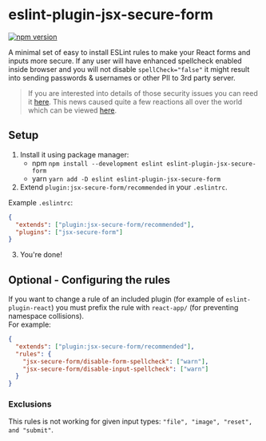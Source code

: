 # eslint-plugin-jsx-secure-form

[![npm version](https://badge.fury.io/js/eslint-plugin-jsx-secure-form.svg)](https://badge.fury.io/js/eslint-plugin-jsx-secure-form)

A minimal set of easy to install ESLint rules to make your React forms and inputs more secure. If any user will have enhanced spellcheck enabled inside browser and you will not disable `spellCheck="false"` it might result into sending passwords & usernames or other PII to 3rd party server.

> If you are interested into details of those security issues you can reed it [here](https://www.bleepingcomputer.com/news/security/google-microsoft-can-get-your-passwords-via-web-browsers-spellcheck/).
> This news caused quite a few reactions all over the world which can be viewed [here](https://blog.lastpass.com/2022/09/best-practices-security-of-your-browser-settings/).

## Setup

1. Install it using package manager:
   - npm `npm install --development eslint eslint-plugin-jsx-secure-form`
   - yarn `yarn add -D eslint eslint-plugin-jsx-secure-form`
2. Extend `plugin:jsx-secure-form/recommended` in your `.eslintrc`.

Example `.eslintrc`:

```json
{
  "extends": ["plugin:jsx-secure-form/recommended"],
  "plugins": ["jsx-secure-form"]
}
```

3. You're done!

## Optional - Configuring the rules

If you want to change a rule of an included plugin (for example of `eslint-plugin-react`) you must prefix the rule with `react-app/` (for preventing namespace collisions).  
For example:

```json
{
  "extends": ["plugin:jsx-secure-form/recommended"],
  "rules": {
    "jsx-secure-form/disable-form-spellcheck": ["warn"],
    "jsx-secure-form/disable-input-spellcheck": ["warn"]
  }
}
```

### Exclusions
This rules is not working for given input types: `"file", "image", "reset", and "submit"`.
